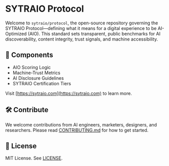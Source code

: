 # SYTRAIO Protocol

Welcome to `sytraio/protocol`, the open-source repository governing the SYTRAIO Protocol—defining what it means for a digital experience to be AI-Optimized (AIO). This standard sets transparent, public benchmarks for AI discoverability, content integrity, trust signals, and machine accessibility.

## 🧩 Components

- AIO Scoring Logic
- Machine-Trust Metrics
- AI Disclosure Guidelines
- SYTRAIO Certification Tiers

Visit [https://sytraio.com](https://sytraio.com) to learn more.

## 🛠 Contribute

We welcome contributions from AI engineers, marketers, designers, and researchers. Please read [CONTRIBUTING.md](docs/contributing.md) for how to get started.

## 📜 License

MIT License. See [LICENSE](LICENSE).
